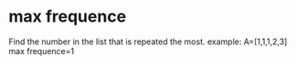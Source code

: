 # max frequence
Find the number in the list that is repeated the most.
example:
A=[1,1,1,2,3]
max frequence=1